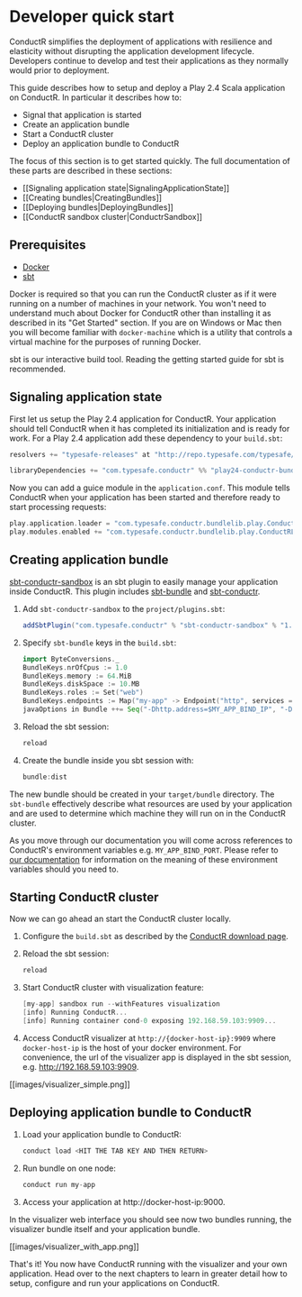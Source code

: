 # Developer quick start

ConductR simplifies the deployment of applications with resilience and elasticity without disrupting the application development lifecycle. Developers continue to develop and test their applications as they normally would prior to deployment.

This guide describes how to setup and deploy a Play 2.4 Scala application on ConductR. In particular it describes how to:

* Signal that application is started
* Create an application bundle
* Start a ConductR cluster
* Deploy an application bundle to ConductR

The focus of this section is to get started quickly. The full documentation of these parts are described in these sections:

* [[Signaling application state|SignalingApplicationState]]
* [[Creating bundles|CreatingBundles]]
* [[Deploying bundles|DeployingBundles]]
* [[ConductR sandbox cluster|ConductrSandbox]]

## Prerequisites

* [Docker](https://www.docker.com/)
* [sbt](http://www.scala-sbt.org/download.html)

Docker is required so that you can run the ConductR cluster as if it were running on a number of machines in your network. You won't need to understand much about Docker for ConductR other than installing it as described in its "Get Started" section. If you are on Windows or Mac then you will become familiar with `docker-machine` which is a utility that controls a virtual machine for the purposes of running Docker.

sbt is our interactive build tool. Reading the getting started guide for sbt is recommended.

## Signaling application state

First let us setup the Play 2.4 application for ConductR. Your application should tell ConductR when it has completed its initialization and is ready for work. For a Play 2.4 application add these dependency to your `build.sbt`:

```scala
resolvers += "typesafe-releases" at "http://repo.typesafe.com/typesafe/maven-releases"

libraryDependencies += "com.typesafe.conductr" %% "play24-conductr-bundle-lib" % "1.2.0"
```

Now you can add a guice module in the `application.conf`. This module tells ConductR when your application has been started and therefore ready to start processing requests:

```scala
play.application.loader = "com.typesafe.conductr.bundlelib.play.ConductRApplicationLoader"
play.modules.enabled += "com.typesafe.conductr.bundlelib.play.ConductRLifecycleModule"
```

## Creating application bundle

[sbt-conductr-sandbox](https://github.com/typesafehub/sbt-conductr-sandbox) is an sbt plugin to easily manage your application inside ConductR. This plugin includes [sbt-bundle](https://github.com/sbt/sbt-bundle#typesafe-conductr-bundle-plugin) and [sbt-conductr](https://github.com/sbt/sbt-conductr).

1. Add `sbt-conductr-sandbox` to the `project/plugins.sbt`:

    ```scala
    addSbtPlugin("com.typesafe.conductr" % "sbt-conductr-sandbox" % "1.2.1")
    ```
2. Specify `sbt-bundle` keys in the `build.sbt`:   

    ```scala
    import ByteConversions._
    BundleKeys.nrOfCpus := 1.0
    BundleKeys.memory := 64.MiB
    BundleKeys.diskSpace := 10.MB
    BundleKeys.roles := Set("web")
    BundleKeys.endpoints := Map("my-app" -> Endpoint("http", services = Set(URI("http://:9000"))))
    javaOptions in Bundle ++= Seq("-Dhttp.address=$MY_APP_BIND_IP", "-Dhttp.port=$MY_APP_BIND_PORT")
    ```
3. Reload the sbt session:

    ```scala
    reload
    ```     
4. Create the bundle inside you sbt session with:

    ```scala
    bundle:dist
    ```

The new bundle should be created in your `target/bundle` directory. The `sbt-bundle` effectively describe what resources are used by your application and are used to determine which machine they will run on in the ConductR cluster.

As you move through our documentation you will  come across references to ConductR's environment variables e.g. `MY_APP_BIND_PORT`. Please refer to [our documentation](BundleEnvironmentVariables) for information on the meaning of these environment variables should you need to.

## Starting ConductR cluster

Now we can go ahead an start the ConductR cluster locally.

1. Configure the `build.sbt` as described by the [ConductR download page](https://www.lightbend.com/product/conductr/developer).

2. Reload the sbt session:

    ```scala
    reload
    ``` 
        
3. Start ConductR cluster with visualization feature:
    
    ```scala
    [my-app] sandbox run --withFeatures visualization
    [info] Running ConductR...
    [info] Running container cond-0 exposing 192.168.59.103:9909...
    ```
4. Access ConductR visualizer at `http://{docker-host-ip}:9909` where `docker-host-ip` is the host of your docker environment. For convenience, the url of the visualizer app is displayed in the sbt session, e.g. http://192.168.59.103:9909.

[[images/visualizer_simple.png]]

## Deploying application bundle to ConductR

1. Load your application bundle to ConductR:
    
    ```scala
    conduct load <HIT THE TAB KEY AND THEN RETURN>
    ```
2. Run bundle on one node:
    
    ```scala
    conduct run my-app
    ```

3. Access your application at http://docker-host-ip:9000.

In the visualizer web interface you should see now two bundles running, the visualizer bundle itself and your application bundle.

[[images/visualizer_with_app.png]]

That's it! You now have ConductR running with the visualizer and your own application. Head over to the next chapters to learn in greater detail how to setup, configure and run your applications on ConductR.
